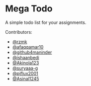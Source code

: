 # Mega Todo

A simple todo list for your assignments.

Contributors:

- [@rzmk](https://github.com/rzmk)
- [@afaqqamar10](https://github.com/afaqqamar10)
- [@github4maninder](https://github.com/github4maninder)
- [@ishaanbedi](https://github.com/ishaanbedi)
- [@Akinola123](https://github.com/Akinola123)
- [@suryaaa-g](https://github.com/suryaaa-g)
- [@pjflux2001](https://github.com/pjflux2001)
- [@Asinal1245](https://github.com/Asinal1245)
